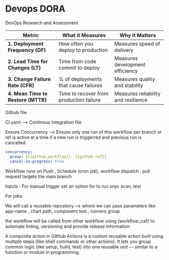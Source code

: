 
# Devops DORA 

 DevOps Research and Assessment

 | Metric                             | What it Measures                        | Why it Matters                      |
| ---------------------------------- | --------------------------------------- | ----------------------------------- |
| **1. Deployment Frequency (DF)**   | How often you deploy to production      | Measures speed of delivery          |
| **2. Lead Time for Changes (LT)**  | Time from code commit to deploy         | Measures development efficiency     |
| **3. Change Failure Rate (CFR)**   | % of deployments that cause failures    | Measures quality and stability      |
| **4. Mean Time to Restore (MTTR)** | Time to recover from production failure | Measures reliability and resilience |

Github file

CI.yaml --> Continous Integration file 

Ensure Concurrency --> Ensure only one run of this workflow per branch or ref is active at a time 
if a new run is triggerred and previous run is cancelled. 

```yaml
concurrency:
  group: ${{github,workflow}}- {{github-ref}}
  cancel-in-progress: true
```

Workflow runs on 
Push ,  Schedule (cron job), workflow dispatch , pull request targets the main branch

Inputs :
 For manual trigger set an option for to run snyc scan, test 

For jobs: 

We will call a reuseble repository --> where we can pass parameters like app-name , chart path, component test , runners group 

the workflow will be called from other workflow using (workflow_call) to automate linting, versioning and provide release information 

A composite action in GitHub Actions is a custom reusable action built using multiple steps (like shell commands or other actions). It lets you group common logic (like setup, build, test) into one reusable unit — similar to a function or module in programming.
